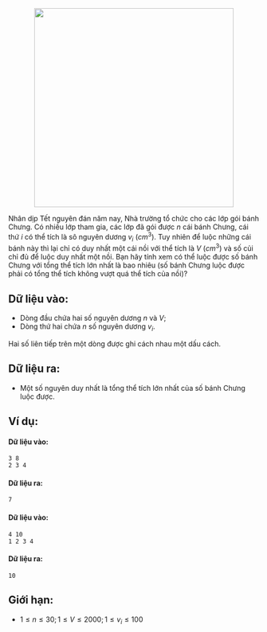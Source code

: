 <center><img src="CHUNGCAKE.jpg" width=400px></center>

Nhân dịp Tết nguyên đán năm nay, Nhà trường tổ chức cho các lớp gói bánh Chưng. Có nhiều lớp tham gia, các lớp đã gói được $n$ cái bánh Chưng, cái thứ $i$ có thể tích là sô nguyên dương $v_i$ $(cm^3)$. Tuy nhiên để luộc những cái bánh này thì lại chỉ có duy nhất một cái nồi với thể tích là $V$ $(cm^3)$ và số củi chỉ đủ để luộc duy nhất một nồi. Bạn hãy tính xem có thể luộc được số bánh Chưng với tổng thể tích lớn nhất là bao nhiêu (số bánh Chưng luộc được phải có tổng thể tích không vượt quá thể tích của nồi)?

## Dữ liệu vào:
- Dòng đầu chứa hai số nguyên dương $n$ và $V$;
- Dòng thứ hai chứa $n$ số nguyên dương $v_i$.

Hai số liên tiếp trên một dòng được ghi cách nhau một dấu cách.

## Dữ liệu ra:
- Một số nguyên duy nhất là tổng thể tích lớn nhất của số bánh Chưng luộc được.

## Ví dụ:
#### Dữ liệu vào:
```
3 8
2 3 4
```

#### Dữ liệu ra:
```
7
```

#### Dữ liệu vào:
```
4 10
1 2 3 4
```

#### Dữ liệu ra:
```
10
```

## Giới hạn:
- $1 ≤ n ≤ 30; 1 ≤ V ≤ 2000; 1 ≤ v_i ≤ 100$